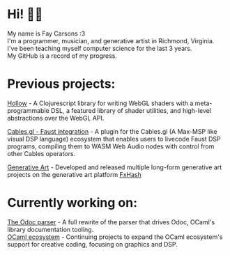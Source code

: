 # Hi! 👋🏻
My name is Fay Carsons :3 <br>
I'm a programmer, musician, and generative artist in Richmond, Virginia. <br>
I've been teaching myself computer science for the last 3 years. <br> 
My GitHub is a record of my progress. <br>

# Previous projects:
[Hollow](https://github.com/Ella-Hoeppner/hollow) - A Clojurescript library for writing WebGL shaders with a meta-programmable DSL, a featured library of shader utilities, and high-level abstractions over the WebGL API. <br>

[Cables.gl - Faust integration](https://github.com/FayCarsons/Cables-Faust-Plugin) - A plugin for the Cables.gl (A Max-MSP like visual DSP language) ecosystem that enables users to livecode Faust DSP programs, compiling them to WASM Web Audio nodes with control from other Cables operators.<br>

[Generative Art](https://github.com/FayCarsons/Angels) - Developed and released multiple long-form generative art projects on the generative art platform [FxHash](https://fxhash.xyz) <br>

# Currently working on: 
[The Odoc parser](https://github.com/FayCarsons/odoc) - A full rewrite of the parser that drives Odoc, OCaml's library documentation tooling. <br>
[OCaml ecosystem](https://github.com/FayCarsons/OCaml-monome) - Continuing projects to expand the OCaml ecosystem's support for creative coding, focusing on graphics and DSP. <br>

